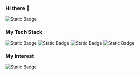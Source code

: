 ### Hi there 👋

<!--
**kkrotalbo/kkrotalbo** is a ✨ _special_ ✨ repository because its `README.md` (this file) appears on your GitHub profile.

Here are some ideas to get you started:

- 🔭 I’m currently working on ...
- 🌱 I’m currently learning ...
- 👯 I’m looking to collaborate on ...
- 🤔 I’m looking for help with ...
- 💬 Ask me about ...
- 📫 How to reach me: ...
- 😄 Pronouns: ...
- ⚡ Fun fact: ...
-->

![Static Badge](https://img.shields.io/badge/hola-mundo-blue)

### **My Tech Stack**
![Static Badge](https://img.shields.io/badge/Java-purple)
![Static Badge](https://img.shields.io/badge/Docker-blue?logo=docker)
![Static Badge](https://img.shields.io/badge/JavaScript-black?logo=javascript)
![Static Badge](https://img.shields.io/badge/Oracle-red?logo=oracle)

### My Interest
![Static Badge](https://img.shields.io/badge/Bitcoin-black?logo=bitcoin) 
